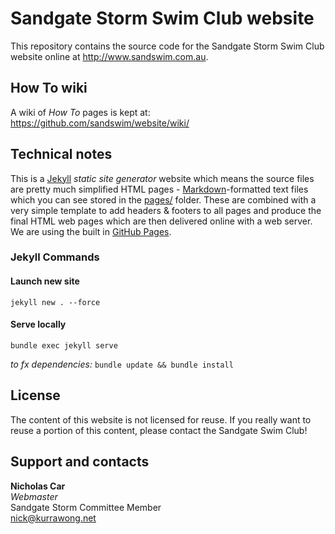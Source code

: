 # Sandgate Storm Swim Club website
This repository contains the source code for the Sandgate Storm Swim Club website online at <http://www.sandswim.com.au>. 


## How To wiki
A wiki of *How To* pages is kept at: https://github.com/sandswim/website/wiki/


## Technical notes
This is a [Jekyll](https://jekyllrb.com/) *static site generator* website which means the source files are pretty much simplified HTML pages - [Markdown](https://github.com/adam-p/markdown-here/wiki/Markdown-Cheatsheet)-formatted text files which you can see stored in the [pages/](pages/) folder. These are combined with a very simple template to add headers & footers to all pages and produce the final HTML web pages which are then delivered online with a web server. We are using the built in [GitHub Pages](https://pages.github.com/).

### Jekyll Commands
#### Launch new site
`jekyll new . --force`

#### Serve locally
`bundle exec jekyll serve`

_to fx dependencies:_
`bundle update && bundle install`



## License
The content of this website is not licensed for reuse. If you really want to reuse a portion of this content, please contact the Sandgate Swim Club!


## Support and contacts
**Nicholas Car**  
*Webmaster*  
Sandgate Storm Committee Member  
<nick@kurrawong.net>  
